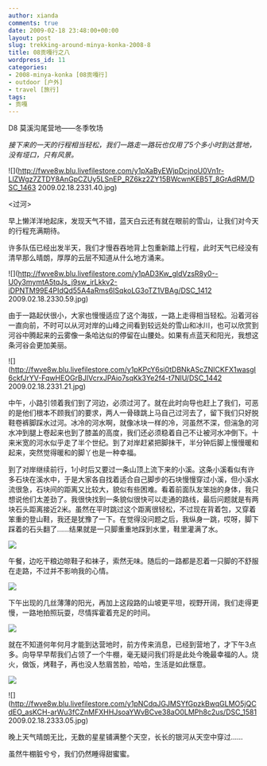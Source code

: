 ```yaml
---
author: xianda
comments: true
date: 2009-02-18 23:48:00+00:00
layout: post
slug: trekking-around-minya-konka-2008-8
title: 08贡嘎行之八
wordpress_id: 11
categories:
- 2008-minya-konka [08贡嘎行]
- outdoor [户外]
- travel [旅行]
tags:
- 贡嘎
---
```


D8 莫溪沟尾营地——冬季牧场



_接下来的一天的行程相当轻松，我们一路走一路玩也仅用了5个多小时到达营地，没有垭口，只有风景。_



![](http://fwve8w.blu.livefilestore.com/y1pXaByEWjpDcjnoU0Vn1r-LlZWgz7ZTDY8AnGpCZUy5LSnEP_RZ6kz2ZY15BWcwnKEB5T_8GrAdRM/DSC_1463 2009.02.18.2331.40.jpg)



<过河>



早上懒洋洋地起床，发现天气不错，蓝天白云还有就在眼前的雪山，让我们对今天的行程充满期待。



许多队伍已经出发半天，我们才慢吞吞地背上包重新踏上行程，此时天气已经没有清早那么晴朗，厚厚的云层不知道从什么地方涌来。



![](http://fwve8w.blu.livefilestore.com/y1pAD3Kw_gldVzsR8y0--U0y3mymtA5tqJs_j9sw_irLkkv2-iDPNTM99E4PIdQd55A4aRms6ISqkoLG3oTZ1VBAg/DSC_1412 2009.02.18.2330.59.jpg)



由于一路起伏很小，大家也慢慢适应了这个海拔，一路上走得相当轻松。沿着河谷一直向前，不时可以从河对岸的山峰之间看到较远处的雪山和冰川，也可以欣赏到河谷中腾起来的云雾像一条哈达似的停留在山腰处。如果有点蓝天和阳光，我想这条河谷会更加美丽。

<!-- more -->

![](http://fwve8w.blu.livefilestore.com/y1pKPcY6si0tDBNkAScZNICKFX1wasgI6ckfJrYV-FqwHEOGrBJIVcrxJPAio7sqKk3Ye2f4-t7NIU/DSC_1442 2009.02.18.2331.21.jpg)



中午，小路引领着我们到了河边，必须过河了。就在此时向导也赶上了我们，可恶的是他们根本不顾我们的要求，两人一骨碌跳上马自己过河去了，留下我们只好脱鞋卷裤脚踩水过河。冰冷的河水啊，就像冰块一样的冷，河虽然不深，但湍急的河水冲到腿上卷起来也到了膝盖的高度，我们还必须稳着自己不让被河水冲倒下。十来米宽的河水似乎走了半个世纪。到了对岸赶紧把脚抹干，半分钟后脚上慢慢暖和起来，突然觉得暖和的脚丫也是一种幸福。



到了对岸继续前行，1小时后又要过一条山顶上流下来的小溪。这条小溪看似有许多石块在溪水中，于是大家各自找着适合自己脚步的石块慢慢穿过小溪，但小溪水流很急，石块间的距离又比较大，貌似有些困难。看着前面队友笨拙的身体，我只想说他们太差劲了。我很快找到一条貌似很快可以走通的路线，最后问题就是有两块石头距离接近2米。虽然在平时跳过这个距离很轻松，不过现在背着包，又穿着笨重的登山鞋，我还是犹豫了一下。在觉得没问题之后，我纵身一跳，哎呀，脚下踩着的石头翻了……结果就是一只脚重重地踩到水里，鞋里灌满了水。



![](http://fwve8w.blu.livefilestore.com/y1pkoB5sA-F-ixwEcqiTbpKP7B38aPNkU-rCvDmKZdloGDIBe4ymPXM_HhLWRNl0vwUH02rowOalFo/DSC_1479.jpg)



午餐，边吃干粮边晾鞋子和袜子，索然无味。随后的一路都是忍着一只脚的不舒服在走路，不过并不影响我的心情。



![](http://fwve8w.blu.livefilestore.com/y1piixpVhVUK1jVcfmJPWxqrwZphrvcnXRTTKeF7cd3a2Djv12jQQAyhyg8XcoTfsmsvA3fZ-JGB9M/DSC_1480.jpg)



下午出现的几丝薄薄的阳光，再加上这段路的山坡更平坦，视野开阔，我们走得更慢，一路地拍照玩耍，尽情挥霍着充足的时间。



![](http://fwve8w.blu.livefilestore.com/y1p5qm7TpFC-o00_heCxyNtFz1DohWeS42KUg9_jNeLLGrUJdVj1K39DRlJXqzIlEKaoj7PT3k4PSw/DSC_1517.jpg)



就在不知道何年何月才能到达营地时，前方传来消息，已经到营地了，才下午3点多。向导早早帮我们占领了一个牛棚，毫无疑问我们将是此处今晚最幸福的人。烧火，做饭，烤鞋子，再也没人愁眉苦脸，哈哈，生活是如此惬意。



![](http://fwve8w.blu.livefilestore.com/y1p0egNNWVABxRX7Iun7qX2VWVe6dN3AncwhqT3e61gq3wk9e-56EoXz1zS1PdnuopdpPuuHKgSVv4/DSC_1578.jpg)



![](http://fwve8w.blu.livefilestore.com/y1pNCdqJGJMSYfGpzkBwqGLMO5jQCdEO_asKCH-arWu3fCZnMFXHHJsoaYWvBCve38aO0LMPh8c2us/DSC_1581 2009.02.18.2333.05.jpg)



晚上天气晴朗无比，无数的星星铺满整个天空，长长的银河从天空中穿过……



虽然牛棚脏兮兮，我们仍然睡得甜蜜蜜。
